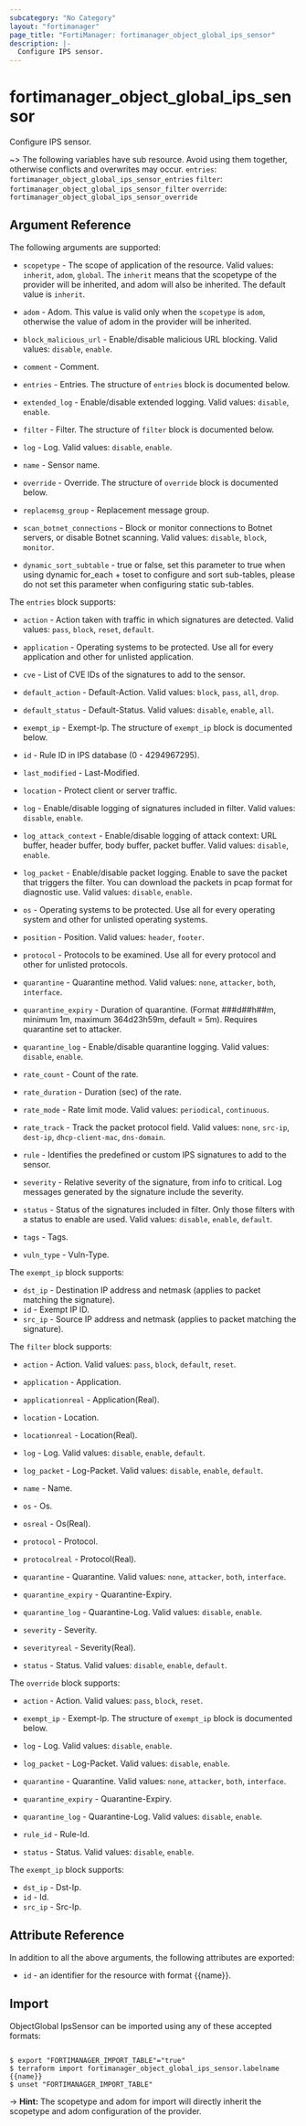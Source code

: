 ```yaml
---
subcategory: "No Category"
layout: "fortimanager"
page_title: "FortiManager: fortimanager_object_global_ips_sensor"
description: |-
  Configure IPS sensor.
---
```


# fortimanager_object_global_ips_sensor
Configure IPS sensor.

~> The following variables have sub resource. Avoid using them together, otherwise conflicts and overwrites may occur.
`entries`: `fortimanager_object_global_ips_sensor_entries`
`filter`: `fortimanager_object_global_ips_sensor_filter`
`override`: `fortimanager_object_global_ips_sensor_override`



## Argument Reference


The following arguments are supported:

* `scopetype` - The scope of application of the resource. Valid values: `inherit`, `adom`, `global`. The `inherit` means that the scopetype of the provider will be inherited, and adom will also be inherited. The default value is `inherit`.
* `adom` - Adom. This value is valid only when the `scopetype` is `adom`, otherwise the value of adom in the provider will be inherited.

* `block_malicious_url` - Enable/disable malicious URL blocking. Valid values: `disable`, `enable`.

* `comment` - Comment.
* `entries` - Entries. The structure of `entries` block is documented below.
* `extended_log` - Enable/disable extended logging. Valid values: `disable`, `enable`.

* `filter` - Filter. The structure of `filter` block is documented below.
* `log` - Log. Valid values: `disable`, `enable`.

* `name` - Sensor name.
* `override` - Override. The structure of `override` block is documented below.
* `replacemsg_group` - Replacement message group.
* `scan_botnet_connections` - Block or monitor connections to Botnet servers, or disable Botnet scanning. Valid values: `disable`, `block`, `monitor`.

* `dynamic_sort_subtable` - true or false, set this parameter to true when using dynamic for_each + toset to configure and sort sub-tables, please do not set this parameter when configuring static sub-tables.

The `entries` block supports:

* `action` - Action taken with traffic in which signatures are detected. Valid values: `pass`, `block`, `reset`, `default`.

* `application` - Operating systems to be protected. Use all for every application and other for unlisted application.
* `cve` - List of CVE IDs of the signatures to add to the sensor.
* `default_action` - Default-Action. Valid values: `block`, `pass`, `all`, `drop`.

* `default_status` - Default-Status. Valid values: `disable`, `enable`, `all`.

* `exempt_ip` - Exempt-Ip. The structure of `exempt_ip` block is documented below.
* `id` - Rule ID in IPS database (0 - 4294967295).
* `last_modified` - Last-Modified.
* `location` - Protect client or server traffic.
* `log` - Enable/disable logging of signatures included in filter. Valid values: `disable`, `enable`.

* `log_attack_context` - Enable/disable logging of attack context: URL buffer, header buffer, body buffer, packet buffer. Valid values: `disable`, `enable`.

* `log_packet` - Enable/disable packet logging. Enable to save the packet that triggers the filter. You can download the packets in pcap format for diagnostic use. Valid values: `disable`, `enable`.

* `os` - Operating systems to be protected. Use all for every operating system and other for unlisted operating systems.
* `position` - Position. Valid values: `header`, `footer`.

* `protocol` - Protocols to be examined. Use all for every protocol and other for unlisted protocols.
* `quarantine` - Quarantine method. Valid values: `none`, `attacker`, `both`, `interface`.

* `quarantine_expiry` - Duration of quarantine. (Format ###d##h##m, minimum 1m, maximum 364d23h59m, default = 5m). Requires quarantine set to attacker.
* `quarantine_log` - Enable/disable quarantine logging. Valid values: `disable`, `enable`.

* `rate_count` - Count of the rate.
* `rate_duration` - Duration (sec) of the rate.
* `rate_mode` - Rate limit mode. Valid values: `periodical`, `continuous`.

* `rate_track` - Track the packet protocol field. Valid values: `none`, `src-ip`, `dest-ip`, `dhcp-client-mac`, `dns-domain`.

* `rule` - Identifies the predefined or custom IPS signatures to add to the sensor.
* `severity` - Relative severity of the signature, from info to critical. Log messages generated by the signature include the severity.
* `status` - Status of the signatures included in filter. Only those filters with a status to enable are used. Valid values: `disable`, `enable`, `default`.

* `tags` - Tags.
* `vuln_type` - Vuln-Type.

The `exempt_ip` block supports:

* `dst_ip` - Destination IP address and netmask (applies to packet matching the signature).
* `id` - Exempt IP ID.
* `src_ip` - Source IP address and netmask (applies to packet matching the signature).

The `filter` block supports:

* `action` - Action. Valid values: `pass`, `block`, `default`, `reset`.

* `application` - Application.
* `applicationreal` - Application(Real).
* `location` - Location.
* `locationreal` - Location(Real).
* `log` - Log. Valid values: `disable`, `enable`, `default`.

* `log_packet` - Log-Packet. Valid values: `disable`, `enable`, `default`.

* `name` - Name.
* `os` - Os.
* `osreal` - Os(Real).
* `protocol` - Protocol.
* `protocolreal` - Protocol(Real).
* `quarantine` - Quarantine. Valid values: `none`, `attacker`, `both`, `interface`.

* `quarantine_expiry` - Quarantine-Expiry.
* `quarantine_log` - Quarantine-Log. Valid values: `disable`, `enable`.

* `severity` - Severity.
* `severityreal` - Severity(Real).
* `status` - Status. Valid values: `disable`, `enable`, `default`.


The `override` block supports:

* `action` - Action. Valid values: `pass`, `block`, `reset`.

* `exempt_ip` - Exempt-Ip. The structure of `exempt_ip` block is documented below.
* `log` - Log. Valid values: `disable`, `enable`.

* `log_packet` - Log-Packet. Valid values: `disable`, `enable`.

* `quarantine` - Quarantine. Valid values: `none`, `attacker`, `both`, `interface`.

* `quarantine_expiry` - Quarantine-Expiry.
* `quarantine_log` - Quarantine-Log. Valid values: `disable`, `enable`.

* `rule_id` - Rule-Id.
* `status` - Status. Valid values: `disable`, `enable`.


The `exempt_ip` block supports:

* `dst_ip` - Dst-Ip.
* `id` - Id.
* `src_ip` - Src-Ip.


## Attribute Reference

In addition to all the above arguments, the following attributes are exported:
* `id` - an identifier for the resource with format {{name}}.

## Import

ObjectGlobal IpsSensor can be imported using any of these accepted formats:
```

$ export "FORTIMANAGER_IMPORT_TABLE"="true"
$ terraform import fortimanager_object_global_ips_sensor.labelname {{name}}
$ unset "FORTIMANAGER_IMPORT_TABLE"
```
-> **Hint:** The scopetype and adom for import will directly inherit the scopetype and adom configuration of the provider.

